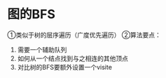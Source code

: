 


#  图的BFS
①类似于树的层序遍历（广度优先遍历）
②算法要点：
1. 需要一个辅助队列
2. 如何从一个结点找到与之相连的其他顶点
3. 对比树的BFS要额外设置一个visite
<!--stackedit_data:
eyJoaXN0b3J5IjpbMTI5Mzg3MTQyNywtMTI4Mzg1MzM3XX0=
-->